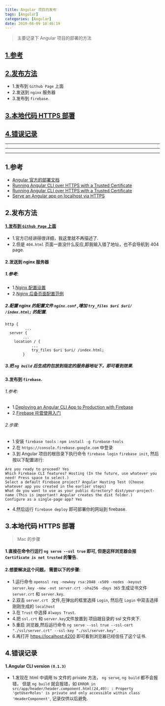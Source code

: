 ```yaml
---
title: Angular 项目的发布
tags: [Angular]
categories: [Angular]
date: 2019-08-09 18:46:19
---
```


> 主要记录下 Angular 项目的部署的方法

<!-- more -->

## [1.参考](#references)
## [2.发布方法](#how_to_public)
* 1.发布到 `Github Page` 上面
* 2.发送到 `nginx` 服务器
* 3.发布到 `firebase`.

## [3.本地代码 HTTPS 部署](#local_deploy)
## [4.错误记录](#error_info_note)


***
***
***

## 1.参考<a name="references"/>
* [Angular 官方的部署文档](https://v6.angular.live/guide/deployment)
* [Running Angular CLI over HTTPS with a Trusted Certificate](https://medium.com/@rubenvermeulen/running-angular-cli-over-https-with-a-trusted-certificate-4a0d5f92747a)
* [Running Angular CLI over HTTPS with a Trusted Certificate](https://medium.com/@rubenvermeulen/running-angular-cli-over-https-with-a-trusted-certificate-4a0d5f92747a)
* [Serve an Angular app on localhost via HTTPS](https://blog.fullstacktraining.com/serve-an-angular-app-on-localhost-via-https/)

## 2.发布方法<a name="how_to_public"/>

#### [1.发布到 `Github Page` 上面](https://v6.angular.live/guide/deployment#deploy-to-github-pages)
* 1.官方已经讲得很详细，我这里就不再描述了.
* 2.但是 `404.html` 页面一直没什么反应,即我输入错了地址，也不会导航到 404 page.

#### 2.发送到 nginx 服务器

##### 1.参考:
* 1.[Nginx 配置设置](https://www.nginx.com/resources/wiki/start/topics/tutorials/config_pitfalls/#front-controller-pattern-web-apps)
* 2.[Nginx 后备页面配置范例](https://v6.angular.live/guide/deployment#fallback-configuration-examples)

##### 2.配置 nginx 的配置文件 `nginx.conf` ,增加 `try_files $uri $uri/ /index.html;` 的配置.

```
http {
         ...
  server {
        ...
    location / {
            ...
            try_files $uri $uri/ /index.html;
        }
```

##### 3.把 `ng build` 后生成的包放到指定的服务器地址下，即可看到效果.


#### 3.发布到 `firebase`.
###### 1.参考:
* 1.[Deploying an Angular CLI App to Production with Firebase](https://scotch.io/tutorials/deploying-an-angular-cli-app-to-production-with-firebase)
* 2.[Firebase 托管使用入门](https://firebase.google.com/docs/hosting/quickstart?authuser=0)

###### 2.步骤:
* 1.安装 `firebase tools` : `npm install -g firebase-tools`
* 2.在 `https://console.firebase.google.com` 中登录
* 3.到 Angular 项目的根目录下执行命令 `firebase login` `firebase init`, 然后按以下配置进行:

```
Are you ready to proceed? Yes
Which Firebase CLI features? Hosting (In the future, use whatever you need! Press space to select.)
Select a default Firebase project? Angular Hosting Test (Choose whatever app you created in the earlier steps)
What do you want to use as your public directory? dist/your-project-name (This is important! Angular creates the dist folder.)
Configure as a single-page app? Yes
```

* 4.然后运行 `firebase deploy` 即可部署你的网站到 firebase.

## 3.本地代码 HTTPS 部署<a name="local_deploy"/>

> Mac 的步骤

#### 1.直接在命令行运行 `ng serve --ssl true` 即可, 但是这样浏览器会报 `Certificate is not trusted` 的警告.
#### 2.想要解决这个问题， 需要以下的步骤:
* 1.运行命令 `openssl req -newkey rsa:2048 -x509 -nodes -keyout server.key -new -out server.crt -sha256 -days 365` 生成证书文件 `server.crt` 和 `server.key`.
* 2.双击 `server.crt ` 文件,在弹出的框里选择 `Login`, 然后在 `Login` 中双击选择刚刚生成的 `localhost`
* 3.在 `Trust` 中选择 `Always Trust`.
* 4.把 `ssl.crt` 和 `server.key`文件放置到 项目跟目录的 ssl 文件夹下.
* 5.重启 浏览器,然后运行命令 `ng serve --ssl true --ssl-cert "./ssl/server.crt" --ssl-key "./ssl/server.key"` .
* 6.再打开 [https://localhost:4200](https://localhost:4200) 即可看到浏览器已经信任了这个证书.


## 4.错误记录<a name="error_info_note"/>
#### 1.Angular CLI version `(8.1.3)`
* 1.发现在 html 中调用 ts 文件的 private 方法， `ng serve`, `ng build` 都不会报错， 但是 `ng build` 就会报错，如 `ERROR in src/app/header/header.component.html(24,49): : Property 'getUserRoles' is private and only accessible within class 'HeaderComponent'`, 记录仅供以后避免.



